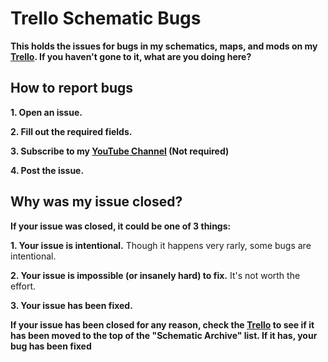 # Trello Schematic Bugs
**This holds the issues for bugs in my schematics, maps, and mods on my [Trello](https://trello.com/invite/b/KwcIRczQ/ATTI1ed7a8a74da118a24cbe1875755402176C1DBAB2/schematic-map-maker).
If you haven't gone to it, what are you doing here?**
## How to report bugs
**1. Open an issue.**

**2. Fill out the required fields.**

**3. Subscribe to my [YouTube Channel](https://www.youtube.com/@callmesirentertainment) (Not required)**

**4. Post the issue.**
## Why was my issue closed?
**If your issue was closed, it could be one of 3 things:**

  **1. Your issue is intentional.** Though it happens very rarly, some bugs are intentional.

  **2. Your issue is impossible (or insanely hard) to fix.** It's not worth the effort.

  **3. Your issue has been fixed.**

**If your issue has been closed for any reason, check the [Trello](https://trello.com/invite/b/KwcIRczQ/ATTI1ed7a8a74da118a24cbe1875755402176C1DBAB2/schematic-map-maker) to see if it has been moved to the top of the "Schematic Archive" list. If it has, your bug has been fixed**
